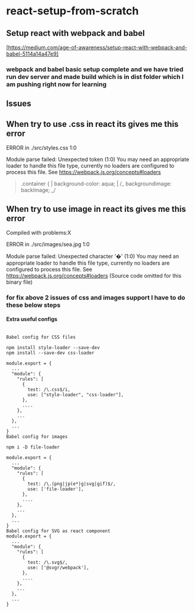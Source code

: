 # react-setup-from-scratch

## Setup react with webpack and babel

[https://medium.com/age-of-awareness/setup-react-with-webpack-and-babel-5114a14a47e9]

### webpack and babel basic setup complete and we have tried run dev server and made build which is in dist folder which I am pushing right now for learning

## Issues

## When try to use .css in react its gives me this error

ERROR in ./src/styles.css 1:0

Module parse failed: Unexpected token (1:0)
You may need an appropriate loader to handle this file type, currently no loaders are configured to process this file. See https://webpack.js.org/concepts#loaders

> .container {
> | background-color: aqua;
> | /_ backgroundimage: backImage; _/

## When try to use image in react its gives me this error

Compiled with problems:X

ERROR in ./src/images/sea.jpg 1:0

Module parse failed: Unexpected character '�' (1:0)
You may need an appropriate loader to handle this file type, currently no loaders are configured to process this file. See https://webpack.js.org/concepts#loaders
(Source code omitted for this binary file)

### for fix above 2 issues of css and images support I have to do these below steps

#### Extra useful configs

```

Babel config for CSS files

npm install style-loader --save-dev
npm install --save-dev css-loader

module.export = {
  ...
  "module": {
    "rules": [
      {
        test: /\.css$/i,
        use: ["style-loader", "css-loader"],
      },
      ....
    },
    ...
  },
  ...
}
Babel config for images

npm i -D file-loader

module.export = {
  ...
  "module": {
    "rules": [
      {
        test: /\.(png|jp(e*)g|svg|gif)$/,
        use: ['file-loader'],
      },
      ....
    },
    ...
  },
  ...
}
Babel config for SVG as react component
module.export = {
  ...
  "module": {
    "rules": [
      {
        test: /\.svg$/,
        use: ['@svgr/webpack'],
      },
      ....
    },
    ...
  },
  ...
}
```

